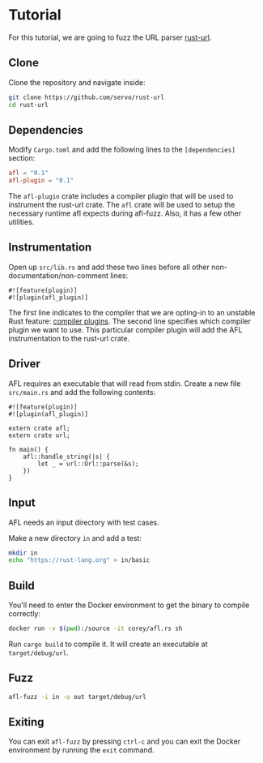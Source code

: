 # Tutorial

For this tutorial, we are going to fuzz the URL parser [rust-url](https://github.com/servo/rust-url).

## Clone

Clone the repository and navigate inside:

```sh
git clone https://github.com/servo/rust-url
cd rust-url
```

## Dependencies

Modify `Cargo.toml` and add the following lines to the `[dependencies]` section:

```toml
afl = "0.1"
afl-plugin = "0.1"
```

The `afl-plugin` crate includes a compiler plugin that will be used to instrument the rust-url crate. The `afl` crate will be used to setup the necessary runtime afl expects during afl-fuzz. Also, it has a few other utilities.

## Instrumentation

Open up `src/lib.rs` and add these two lines before all other non-documentation/non-comment lines:

```rust,ignore
#![feature(plugin)]
#![plugin(afl_plugin)]
```

The first line indicates to the compiler that we are opting-in to an unstable Rust feature: [compiler plugins](https://doc.rust-lang.org/book/compiler-plugins.html). The second line specifies which compiler plugin we want to use. This particular compiler plugin will add the AFL instrumentation to the rust-url crate.

## Driver

AFL requires an executable that will read from stdin. Create a new file `src/main.rs` and add the following contents:

```rust,ignore
#![feature(plugin)]
#![plugin(afl_plugin)]

extern crate afl;
extern crate url;

fn main() {
    afl::handle_string(|s| {
        let _ = url::Url::parse(&s);
    })
}
```

## Input

AFL needs an input directory with test cases.

Make a new directory `in` and add a test:

```sh
mkdir in
echo "https://rust-lang.org" > in/basic
```

## Build

You'll need to enter the Docker environment to get the binary to compile correctly:

```sh
docker run -v $(pwd):/source -it corey/afl.rs sh
```

Run `cargo build` to compile it. It will create an executable at `target/debug/url`.

## Fuzz

```sh
afl-fuzz -i in -o out target/debug/url
```

## Exiting

You can exit `afl-fuzz` by pressing `ctrl-c` and you can exit the Docker environment by running the `exit` command.

